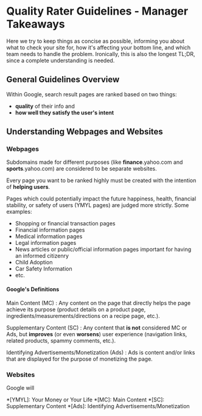 # Quality Rater Guidelines - Manager Takeaways

Here we try to keep things as concise as possible, informing you about what to check your site for, how it's affecting your bottom line, and which team needs to handle the problem. Ironically, this is also the longest TL;DR, since a complete understanding is needed.

## General Guidelines Overview

Within Google, search result pages are ranked based on two things:

- **quality** of their info and
- **how well they satisfy the user's intent**

## Understanding Webpages and Websites

### Webpages

Subdomains made for different purposes (like **finance**.yahoo.com and **sports**.yahoo.com) are considered to be separate websites.

Every page you want to be ranked highly must be created with the intention of **helping users**.

Pages which could potentially impact the future happiness, health, financial stability, or safety of users (YMYL pages) are judged more strictly. Some examples:

- Shopping or financial transaction pages
- Financial information pages
- Medical information pages
- Legal information pages
- News articles or public/official information pages important for having an informed citizenry
- Child Adoption
- Car Safety Information
- etc.

#### Google's Definitions

Main Content (MC)
:  Any content on the page that directly helps the page achieve its purpose (product details on a product page, ingredients/measurements/directions on a recipe page, etc.).

Supplementary Content (SC)
:  Any content that **is not** considered MC or Ads, but **improves** (or even **worsens**) user experience (navigation links, related products, spammy comments, etc.).

Identifying Advertisements/Monetization (Ads)
:  Ads is content and/or links that are displayed for the purpose of monetizing the page.

### Websites

Google will

*[YMYL]: Your Money or Your Life
*[MC]: Main Content
*[SC]: Supplementary Content
*[Ads]: Identifying Advertisements/Monetization
